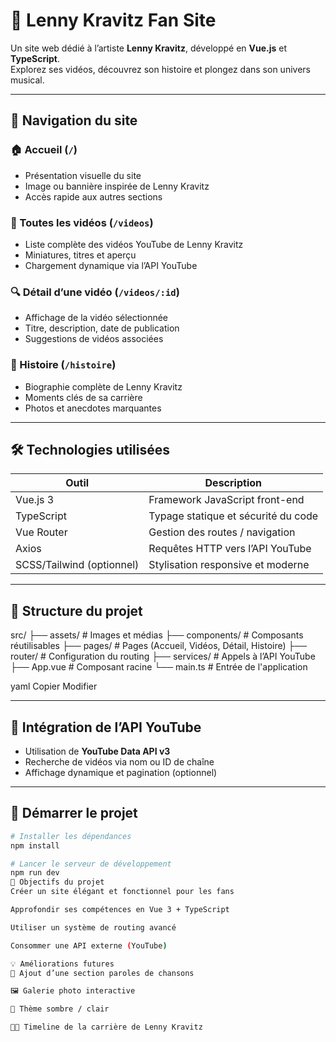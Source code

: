 # 🎸 Lenny Kravitz Fan Site

Un site web dédié à l’artiste **Lenny Kravitz**, développé en **Vue.js** et **TypeScript**.  
Explorez ses vidéos, découvrez son histoire et plongez dans son univers musical.

---

## 🧭 Navigation du site

### 🏠 Accueil (`/`)
- Présentation visuelle du site
- Image ou bannière inspirée de Lenny Kravitz
- Accès rapide aux autres sections

### 🎥 Toutes les vidéos (`/videos`)
- Liste complète des vidéos YouTube de Lenny Kravitz
- Miniatures, titres et aperçu
- Chargement dynamique via l’API YouTube

### 🔍 Détail d’une vidéo (`/videos/:id`)
- Affichage de la vidéo sélectionnée
- Titre, description, date de publication
- Suggestions de vidéos associées

### 📖 Histoire (`/histoire`)
- Biographie complète de Lenny Kravitz
- Moments clés de sa carrière
- Photos et anecdotes marquantes

---

## 🛠️ Technologies utilisées

| Outil        | Description                            |
|--------------|----------------------------------------|
| Vue.js 3     | Framework JavaScript front-end         |
| TypeScript   | Typage statique et sécurité du code    |
| Vue Router   | Gestion des routes / navigation        |
| Axios        | Requêtes HTTP vers l’API YouTube       |
| SCSS/Tailwind (optionnel) | Stylisation responsive et moderne |

---

## 📂 Structure du projet

src/
├── assets/ # Images et médias
├── components/ # Composants réutilisables
├── pages/ # Pages (Accueil, Vidéos, Détail, Histoire)
├── router/ # Configuration du routing
├── services/ # Appels à l’API YouTube
├── App.vue # Composant racine
└── main.ts # Entrée de l'application

yaml
Copier
Modifier

---

## 🔑 Intégration de l’API YouTube

- Utilisation de **YouTube Data API v3**
- Recherche de vidéos via nom ou ID de chaîne
- Affichage dynamique et pagination (optionnel)

---

## 🚀 Démarrer le projet

```bash
# Installer les dépendances
npm install

# Lancer le serveur de développement
npm run dev
🎯 Objectifs du projet
Créer un site élégant et fonctionnel pour les fans

Approfondir ses compétences en Vue 3 + TypeScript

Utiliser un système de routing avancé

Consommer une API externe (YouTube)

💡 Améliorations futures
🎼 Ajout d’une section paroles de chansons

🖼️ Galerie photo interactive

🌙 Thème sombre / clair

🧑‍🎤 Timeline de la carrière de Lenny Kravitz

